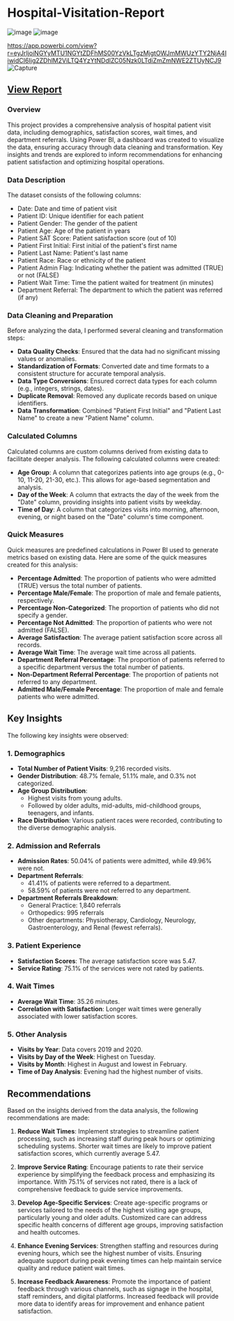 # Hospital-Visitation-Report

![image](https://app.powerbi.com/view?r=eyJrIjoiNGYyMTU1NGYtZDFhMS00YzVkLTgzMjgtOWJmMWUzYTY2NjA4IiwidCI6Ijg2ZDhlM2ViLTQ4YzYtNDdlZC05Nzk0LTdiZmZmNWE2ZTUyNCJ9)
![image]()

https://app.powerbi.com/view?r=eyJrIjoiNGYyMTU1NGYtZDFhMS00YzVkLTgzMjgtOWJmMWUzYTY2NjA4IiwidCI6Ijg2ZDhlM2ViLTQ4YzYtNDdlZC05Nzk0LTdiZmZmNWE2ZTUyNCJ9
![Capture](https://github.com/noshiobec/Hospital-Visitation-Report/assets/96450822/6a5b6f83-ab21-4757-9c6a-7faf269346ad)


## [View Report](https://app.powerbi.com/view?r=eyJrIjoiNGEyY2ZjYTAtNmI0My00MjMwLThlMDAtOTIyNjBhZjAwYTVjIiwidCI6Ijg2ZDhlM2ViLTQ4YzYtNDdlZC05Nzk0LTdiZmZmNWE2ZTUyNCJ9)

### Overview
This project provides a comprehensive analysis of hospital patient visit data, including demographics, satisfaction scores, wait times, and department referrals. Using Power BI, a dashboard was created to visualize the data, ensuring accuracy through data cleaning and transformation. Key insights and trends are explored to inform recommendations for enhancing patient satisfaction and optimizing hospital operations.

### Data Description
The dataset consists of the following columns:
- Date: Date and time of patient visit
- Patient ID: Unique identifier for each patient
- Patient Gender: The gender of the patient
- Patient Age: Age of the patient in years
- Patient SAT Score: Patient satisfaction score (out of 10)
- Patient First Initial: First initial of the patient's first name
- Patient Last Name: Patient's last name
- Patient Race: Race or ethnicity of the patient
- Patient Admin Flag: Indicating whether the patient was admitted (TRUE) or not (FALSE)
- Patient Wait Time: Time the patient waited for treatment (in minutes)
- Department Referral: The department to which the patient was referred (if any)

### Data Cleaning and Preparation
Before analyzing the data, I performed several cleaning and transformation steps:
- **Data Quality Checks**: Ensured that the data had no significant missing values or anomalies.
- **Standardization of Formats**: Converted date and time formats to a consistent structure for accurate temporal analysis.
- **Data Type Conversions**: Ensured correct data types for each column (e.g., integers, strings, dates).
- **Duplicate Removal**: Removed any duplicate records based on unique identifiers.
- **Data Transformation**: Combined "Patient First Initial" and "Patient Last Name" to create a new "Patient Name" column.

### Calculated Columns
Calculated columns are custom columns derived from existing data to facilitate deeper analysis. The following calculated columns were created:
- **Age Group**: A column that categorizes patients into age groups (e.g., 0-10, 11-20, 21-30, etc.). This allows for age-based segmentation and analysis.
- **Day of the Week**: A column that extracts the day of the week from the "Date" column, providing insights into patient visits by weekday.
- **Time of Day**: A column that categorizes visits into morning, afternoon, evening, or night based on the "Date" column's time component.

### Quick Measures
Quick measures are predefined calculations in Power BI used to generate metrics based on existing data. Here are some of the quick measures created for this analysis:
- **Percentage Admitted**: The proportion of patients who were admitted (TRUE) versus the total number of patients.
- **Percentage Male/Female**: The proportion of male and female patients, respectively.
- **Percentage Non-Categorized**: The proportion of patients who did not specify a gender.
- **Percentage Not Admitted**: The proportion of patients who were not admitted (FALSE).
- **Average Satisfaction**: The average patient satisfaction score across all records.
- **Average Wait Time**: The average wait time across all patients.
- **Department Referral Percentage**: The proportion of patients referred to a specific department versus the total number of patients.
- **Non-Department Referral Percentage**: The proportion of patients not referred to any department.
- **Admitted Male/Female Percentage**: The proportion of male and female patients who were admitted.


## Key Insights

The following key insights were observed:

### 1. Demographics
- **Total Number of Patient Visits**: 9,216 recorded visits.
- **Gender Distribution**: 48.7% female, 51.1% male, and 0.3% not categorized.
- **Age Group Distribution**:
  - Highest visits from young adults.
  - Followed by older adults, mid-adults, mid-childhood groups, teenagers, and infants.
- **Race Distribution**: Various patient races were recorded, contributing to the diverse demographic analysis.

### 2. Admission and Referrals
- **Admission Rates**: 50.04% of patients were admitted, while 49.96% were not.
- **Department Referrals**:
  - 41.41% of patients were referred to a department.
  - 58.59% of patients were not referred to any department.
- **Department Referrals Breakdown**:
  - General Practice: 1,840 referrals
  - Orthopedics: 995 referrals
  - Other departments: Physiotherapy, Cardiology, Neurology, Gastroenterology, and Renal (fewest referrals).

### 3. Patient Experience
- **Satisfaction Scores**: The average satisfaction score was 5.47.
- **Service Rating**: 75.1% of the services were not rated by patients.

### 4. Wait Times
- **Average Wait Time**: 35.26 minutes.
- **Correlation with Satisfaction**: Longer wait times were generally associated with lower satisfaction scores.

### 5. Other Analysis
- **Visits by Year**: Data covers 2019 and 2020.
- **Visits by Day of the Week**: Highest on Tuesday.
- **Visits by Month**: Highest in August and lowest in February.
- **Time of Day Analysis**: Evening had the highest number of visits.

## Recommendations

Based on the insights derived from the data analysis, the following recommendations are made:

1. **Reduce Wait Times**: Implement strategies to streamline patient processing, such as increasing staff during peak hours or optimizing scheduling systems. Shorter wait times are likely to improve patient satisfaction scores, which currently average 5.47.

2. **Improve Service Rating**: Encourage patients to rate their service experience by simplifying the feedback process and emphasizing its importance. With 75.1% of services not rated, there is a lack of comprehensive feedback to guide service improvements.

3. **Develop Age-Specific Services**: Create age-specific programs or services tailored to the needs of the highest visiting age groups, particularly young and older adults. Customized care can address specific health concerns of different age groups, improving satisfaction and health outcomes.

4. **Enhance Evening Services**: Strengthen staffing and resources during evening hours, which see the highest number of visits. Ensuring adequate support during peak evening times can help maintain service quality and reduce patient wait times.

5. **Increase Feedback Awareness**: Promote the importance of patient feedback through various channels, such as signage in the hospital, staff reminders, and digital platforms. Increased feedback will provide more data to identify areas for improvement and enhance patient satisfaction.

